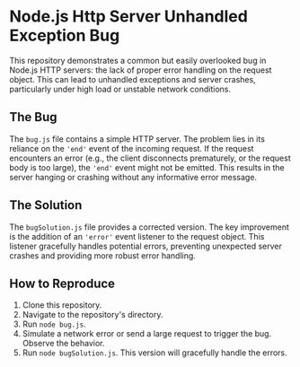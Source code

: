 # Node.js Http Server Unhandled Exception Bug

This repository demonstrates a common but easily overlooked bug in Node.js HTTP servers: the lack of proper error handling on the request object.  This can lead to unhandled exceptions and server crashes, particularly under high load or unstable network conditions.

## The Bug

The `bug.js` file contains a simple HTTP server.  The problem lies in its reliance on the `'end'` event of the incoming request. If the request encounters an error (e.g., the client disconnects prematurely, or the request body is too large), the `'end'` event might not be emitted.  This results in the server hanging or crashing without any informative error message.

## The Solution

The `bugSolution.js` file provides a corrected version. The key improvement is the addition of an `'error'` event listener to the request object. This listener gracefully handles potential errors, preventing unexpected server crashes and providing more robust error handling.

## How to Reproduce

1. Clone this repository.
2. Navigate to the repository's directory.
3. Run `node bug.js`.
4. Simulate a network error or send a large request to trigger the bug.  Observe the behavior.
5. Run `node bugSolution.js`. This version will gracefully handle the errors.